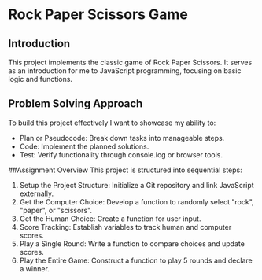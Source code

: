 # Rock Paper Scissors Game
## Introduction
This project implements the classic game of Rock Paper Scissors. It serves as an introduction for me to JavaScript programming, focusing on basic logic and functions.

## Problem Solving Approach
To build this project effectively I want to showcase my ability to:

- Plan or Pseudocode: Break down tasks into manageable steps.
- Code: Implement the planned solutions.
- Test: Verify functionality through console.log or browser tools.

##Assignment Overview
This project is structured into sequential steps:

1. Setup the Project Structure: Initialize a Git repository and link JavaScript externally.
2. Get the Computer Choice: Develop a function to randomly select "rock", "paper", or "scissors".
3. Get the Human Choice: Create a function for user input.
4. Score Tracking: Establish variables to track human and computer scores.
5. Play a Single Round: Write a function to compare choices and update scores.
6. Play the Entire Game: Construct a function to play 5 rounds and declare a winner.
